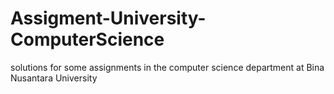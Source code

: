 # Assigment-University-ComputerScience
solutions for some assignments in the computer science department at Bina Nusantara University
